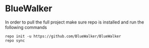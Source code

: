 BlueWalker
===
In order to pull the full project make sure repo is installed and run the following commands
```
repo init -u https://github.com/BlueWalker/BlueWalker
repo sync
```
